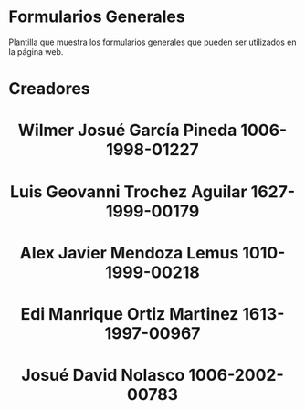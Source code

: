 # Formularios Generales
Plantilla que muestra los formularios generales que pueden ser utilizados en la página web.

# Creadores
<h1 align="center" fontSize=30px> <strong>Wilmer Josué García Pineda 1006-1998-01227</strong> </h1>
<h1 align="center"> <strong>Luis Geovanni Trochez Aguilar 1627-1999-00179</strong> </h1>
<h1 align="center"> <strong>Alex Javier Mendoza Lemus 1010-1999-00218</strong> </h1>
<h1 align="center"> <strong>Edi Manrique Ortiz Martinez 1613-1997-00967</strong> </h1>
<h1 align="center"> <strong>Josué David Nolasco 1006-2002-00783</strong> </h1>

